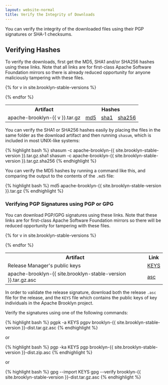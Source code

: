 ```yaml
---
layout: website-normal
title: Verify the Integrity of Downloads
---
```


You can verify the integrity of the downloaded files using their PGP signatures or SHA-1 checksums.


## Verifying Hashes

To verify the downloads, first get the MD5, SHA1 and/or SHA256 hashes using these links. 
Note that all links are for first-class Apache Software Foundation mirrors 
so there is already reduced opportunity for anyone maliciously tampering with these files.

<table class="table">
<tr>
<th>Artifact</th>
<th colspan="3">Hashes</th>
</tr>

{% for v in site.brooklyn-stable-versions %}
<tr>
<td>apache-brooklyn-{{ v }}.tar.gz</td>
<td><a href="https://www.apache.org/dist/incubator/brooklyn/{{ v }}/apache-brooklyn-{{ v }}.tar.gz.md5">md5</a></td>
<td><a href="https://www.apache.org/dist/incubator/brooklyn/{{ v }}/apache-brooklyn-{{ v }}.tar.gz.sha1">sha1</a></td>
<td><a href="https://www.apache.org/dist/incubator/brooklyn/{{ v }}/apache-brooklyn-{{ v }}.tar.gz.sha256">sha256</a></td>
</tr>
{% endfor %}
</table>

You can verify the SHA1 or SHA256 hashes easily by placing the files in the same folder as the download artifact and
then running `shasum`, which is included in most UNIX-like systems:

{% highlight bash %}
shasum -c apache-brooklyn-{{ site.brooklyn-stable-version }}.tar.gz.sha1
shasum -c apache-brooklyn-{{ site.brooklyn-stable-version }}.tar.gz.sha256
{% endhighlight %}

You can verify the MD5 hashes by running a command like this, and comparing the output to the contents of the `.md5` file:

{% highlight bash %}
md5 apache-brooklyn-{{ site.brooklyn-stable-version }}.tar.gz
{% endhighlight %}


### Verifying PGP Signatures using PGP or GPG

You can download PGP/GPG signatures using these links. Note that these links are for first-class Apache
Software Foundation mirrors so there will be reduced opportunity for tampering with these files.

<table class="table">
<tr>
<th>Artifact</th>
<th colspan="2">Link</th>
</tr>
<tr>
<td>Release Manager's public keys</td>
<td><a href="https://www.apache.org/dist/incubator/brooklyn/KEYS">KEYS</a></td>
</tr>

{% for v in site.brooklyn-stable-versions %}
<tr>
<td>apache-brooklyn-{{ site.brooklyn-stable-version }}.tar.gz.asc</td>
<td><a href="https://www.apache.org/dist/incubator/brooklyn/{{ site.brooklyn-stable-version }}/apache-brooklyn-{{ site.brooklyn-stable-version }}.tar.gz.asc">asc</a></td>
</tr>
{% endfor %}

</table>

In order to validate the release signature, download both the release `.asc` file for the release, and the `KEYS` file
which contains the public keys of key individuals in the Apache Brooklyn project.

Verify the signatures using one of the following commands:

{% highlight bash %}
pgpk -a KEYS
pgpv brooklyn-{{ site.brooklyn-stable-version }}-dist.tar.gz.asc
{% endhighlight %}

or

{% highlight bash %}
pgp -ka KEYS
pgp brooklyn-{{ site.brooklyn-stable-version }}-dist.zip.asc
{% endhighlight %}

or

{% highlight bash %}
gpg --import KEYS
gpg --verify brooklyn-{{ site.brooklyn-stable-version }}-dist.tar.gz.asc
{% endhighlight %}
